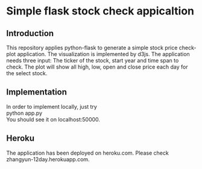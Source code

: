 # Simple flask stock check appicaltion

## Introduction
This repository applies python-flask to generate a simple stock price check-plot application. 
The visualization is implemented by d3js. The application needs three input: The ticker of the stock, 
start year and time span to check. The plot will show all high, low, open and close price each day 
for the select stock.

## Implementation
In order to implement locally, just try
<br align="center">python app.py</br>
You should see it on localhost:50000.

## Heroku
The application has been deployed on heroku.com. Please check zhangyun-12day.herokuapp.com.
